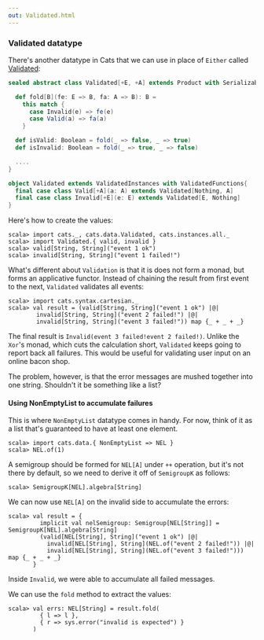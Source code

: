 ```yaml
---
out: Validated.html
---
```


  [ValidatedSource]: $catsBaseUrl$core/src/main/scala/cats/data/Validated.scala

### Validated datatype

There's another datatype in Cats that we can use in place of `Either` called [Validated][ValidatedSource]:

```scala
sealed abstract class Validated[+E, +A] extends Product with Serializable {

  def fold[B](fe: E => B, fa: A => B): B =
    this match {
      case Invalid(e) => fe(e)
      case Valid(a) => fa(a)
    }

  def isValid: Boolean = fold(_ => false, _ => true)
  def isInvalid: Boolean = fold(_ => true, _ => false)

  ....
}

object Validated extends ValidatedInstances with ValidatedFunctions{
  final case class Valid[+A](a: A) extends Validated[Nothing, A]
  final case class Invalid[+E](e: E) extends Validated[E, Nothing]
}
```

Here's how to create the values:

```console:new
scala> import cats._, cats.data.Validated, cats.instances.all._
scala> import Validated.{ valid, invalid }
scala> valid[String, String]("event 1 ok")
scala> invalid[String, String]("event 1 failed!")
```

What's different about `Validation` is that it is does not form a monad,
but forms an applicative functor.
Instead of chaining the result from first event to the next, `Validated` validates all events:

```console
scala> import cats.syntax.cartesian._
scala> val result = (valid[String, String]("event 1 ok") |@|
        invalid[String, String]("event 2 failed!") |@|
        invalid[String, String]("event 3 failed!")) map {_ + _ + _}
```

The final result is `Invalid(event 3 failed!event 2 failed!)`.
Unlike the `Xor`'s monad, which cuts the calculation short,
`Validated` keeps going to report back all failures.
This would be useful for validating user input on an online bacon shop.

The problem, however, is that the error messages are mushed together into one string.
Shouldn't it be something like a list?

#### Using NonEmptyList to accumulate failures

This is where `NonEmptyList` datatype comes in handy.
For now, think of it as a list that's guaranteed to have at least one element.

```console
scala> import cats.data.{ NonEmptyList => NEL }
scala> NEL.of(1)
```

A semigroup should be formed for `NEL[A]` under `++` operation,
but it's not there by default, so we need to derive it off of `SemigroupK` as follows:

```console
scala> SemigroupK[NEL].algebra[String]
```

We can now use `NEL[A]` on the invalid side to accumulate the errors:

```console
scala> val result = {
         implicit val nelSemigroup: Semigroup[NEL[String]] = SemigroupK[NEL].algebra[String]
         (valid[NEL[String], String]("event 1 ok") |@|
           invalid[NEL[String], String](NEL.of("event 2 failed!")) |@|
           invalid[NEL[String], String](NEL.of("event 3 failed!"))) map {_ + _ + _}
       }
```

Inside `Invalid`, we were able to accumulate all failed messages.

We can use the `fold` method to extract the values:

```console
scala> val errs: NEL[String] = result.fold(
         { l => l },
         { r => sys.error("invalid is expected") }
       )
```
